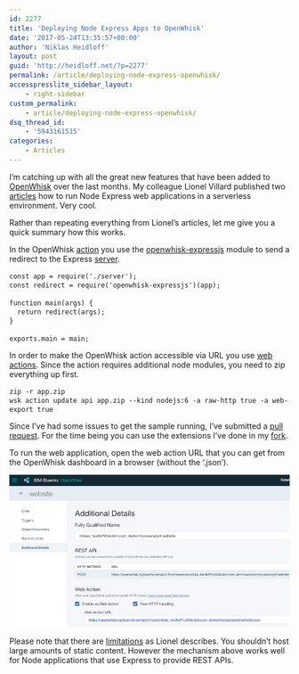 ```yaml
---
id: 2277
title: 'Deploying Node Express Apps to OpenWhisk'
date: '2017-05-24T13:35:57+00:00'
author: 'Niklas Heidloff'
layout: post
guid: 'http://heidloff.net/?p=2277'
permalink: /article/deploying-node-express-openwhisk/
accesspresslite_sidebar_layout:
    - right-sidebar
custom_permalink:
    - article/deploying-node-express-openwhisk/
dsq_thread_id:
    - '5943161515'
categories:
    - Articles
---
```


I’m catching up with all the great new features that have been added to [OpenWhisk](https://developer.ibm.com/openwhisk/) over the last months. My colleague Lionel Villard published two [articles](https://medium.com/openwhisk/deploying-express-js-apps-to-openwhisk-part-2-dd8fc51e8944) how to run Node Express web applications in a serverless environment. Very cool.

Rather than repeating everything from Lionel’s articles, let me give you a quick summary how this works.

In the OpenWhisk [action](https://github.com/nheidloff/building-and-securing-a-modern-backend-api/blob/master/movieanalyst-api/action.js) you use the [openwhisk-expressjs](https://www.npmjs.com/package/openwhisk-expressjs) module to send a redirect to the Express [server](https://github.com/nheidloff/building-and-securing-a-modern-backend-api/blob/master/movieanalyst-api/server.js).

```
const app = require('./server');
const redirect = require('openwhisk-expressjs')(app);

function main(args) {
  return redirect(args);
}

exports.main = main;
```

In order to make the OpenWhisk action accessible via URL you use [web actions](https://console.ng.bluemix.net/docs/openwhisk/openwhisk_webactions.html). Since the action requires additional node modules, you need to zip everything up first.

```
zip -r app.zip
wsk action update api app.zip --kind nodejs:6 -a raw-http true -a web-export true
```

Since I’ve had some issues to get the sample running, I’ve submitted a [pull request](https://github.com/lionelvillard/building-and-securing-a-modern-backend-api/pull/2). For the time being you can use the extensions I’ve done in my [fork](https://github.com/nheidloff/building-and-securing-a-modern-backend-api).

To run the web application, open the web action URL that you can get from the OpenWhisk dashboard in a browser (without the ‘.json’).

![openwhisk-express](/assets/img/2017/05/openwhisk-express.png)

Please note that there are [limitations](https://github.com/openwhisk/openwhisk/blob/master/docs/reference.md#system-limits) as Lionel describes. You shouldn’t host large amounts of static content. However the mechanism above works well for Node applications that use Express to provide REST APIs.